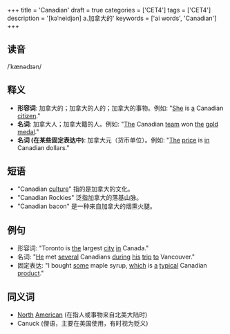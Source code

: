 +++
title = 'Canadian'
draft = true
categories = ['CET4']
tags = ['CET4']
description = '[kəˈneidjən] a.加拿大的'
keywords = ['ai words', 'Canadian']
+++

## 读音
/ˈkænədɪən/

## 释义
- **形容词**: 加拿大的；加拿大的人的；加拿大的事物。例如: "[She](/zh/post/she/) is [a](/zh/post/a/) Canadian [citizen](/zh/post/citizen/)."
- **名词**: 加拿大人；加拿大籍的人。例如: "[The](/zh/post/the/) Canadian [team](/zh/post/team/) won [the](/zh/post/the/) [gold](/zh/post/gold/) [medal](/zh/post/medal/)."
- **名词 (在某些固定表达中)**: 加拿大元（货币单位）。例如: "[The](/zh/post/the/) [price](/zh/post/price/) is [in](/zh/post/in/) Canadian dollars."

## 短语
- "Canadian [culture](/zh/post/culture/)" 指的是加拿大的文化。
- "Canadian Rockies" 泛指加拿大的落基山脉。
- "Canadian bacon" 是一种来自加拿大的烟熏火腿。

## 例句
- 形容词: "Toronto is [the](/zh/post/the/) largest [city](/zh/post/city/) [in](/zh/post/in/) Canada."
- 名词: "[He](/zh/post/he/) met [several](/zh/post/several/) Canadians [during](/zh/post/during/) [his](/zh/post/his/) [trip](/zh/post/trip/) [to](/zh/post/to/) Vancouver."
- 固定表达: "I bought [some](/zh/post/some/) maple syrup, [which](/zh/post/which/) is [a](/zh/post/a/) [typical](/zh/post/typical/) Canadian [product](/zh/post/product/)."

## 同义词
- [North](/zh/post/north/) [American](/zh/post/american/) (在指人或事物来自北美大陆时)
- Canuck (俚语，主要在美国使用，有时视为贬义)
